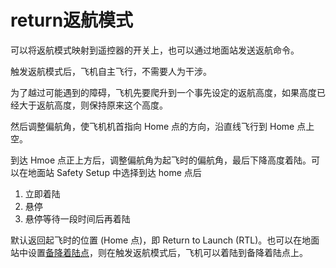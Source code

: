 # return返航模式

可以将返航模式映射到遥控器的开关上，也可以通过地面站发送返航命令。

触发返航模式后，飞机自主飞行，不需要人为干涉。

为了越过可能遇到的障碍，飞机先要爬升到一个事先设定的返航高度，如果高度已经大于返航高度，则保持原来这个高度。

然后调整偏航角，使飞机机首指向 Home 点的方向，沿直线飞行到 Home 点上空。

到达 Hmoe 点正上方后，调整偏航角为起飞时的偏航角，最后下降高度着陆。可以在地面站 Safety Setup 中选择到达 home 点后
1. 立即着陆
2. 悬停
3. 悬停等待一段时间后再着陆

默认返回起飞时的位置 (Home 点)，即 Return to Launch (RTL)。也可以在地面站中设置[备降着陆点](../safety/rally_point.md)，则在触发返航模式后，飞机可以着陆到备降着陆点上。

